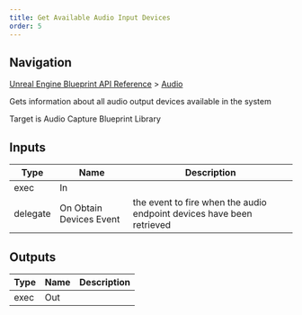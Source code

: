 ```yaml
---
title: Get Available Audio Input Devices
order: 5
---
```

## Navigation

[Unreal Engine Blueprint API Reference](https://dev.epicgames.com/documentation/en-us/unreal-engine/BlueprintAPI) > [Audio](https://dev.epicgames.com/documentation/en-us/unreal-engine/BlueprintAPI/Audio)

Gets information about all audio output devices available in the system

Target is Audio Capture Blueprint Library

## Inputs

| Type | Name | Description |
| --- | --- | --- |
| exec | In |  |
| delegate | On Obtain Devices Event | the event to fire when the audio endpoint devices have been retrieved |

## Outputs

| Type | Name | Description |
| --- | --- | --- |
| exec | Out |  |
